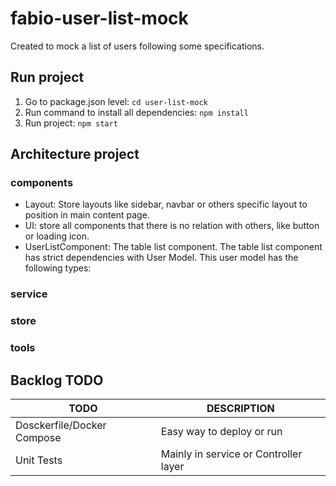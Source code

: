 # fabio-user-list-mock

Created to mock a list of users following some specifications.

## Run project

1. Go to package.json level: `cd user-list-mock`
2. Run command to install all dependencies: `npm install`
3. Run project: `npm start`

## Architecture project

### components
  - Layout: Store layouts like sidebar, navbar or others specific layout to position in main content page. 
  - UI: store all components that there is no relation with others, like button or loading icon.
  - UserListComponent: The table list component. The table list component has strict dependencies with User Model. This user model has the following types:
  

### service

### store

### tools

## Backlog TODO

| TODO                       | DESCRIPTION                           |
| -------------------------- | ------------------------------------- |
| Dosckerfile/Docker Compose | Easy way to deploy or run             |
| Unit Tests                 | Mainly in service or Controller layer |
